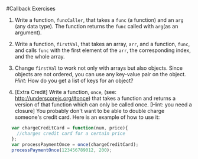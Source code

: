 #Callback Exercises

1. Write a function, `funcCaller`, that takes a `func` (a function) and an `arg` (any data type). The function returns the `func` called with `arg`(as an argument).

1. Write a function, `firstVal`, that takes an array, `arr`, and a function, `func`, and calls `func` with the first element of the `arr`, the corresponding index, and the whole array.

1. Change `firstVal` to work not only with arrays but also objects. Since objects are not ordered, you can use any key-value pair on the object. *Hint:* How do you get a list of keys for an object?

1. [Extra Credit] Write a function, `once`, (see: http://underscorejs.org/#once) that takes a function and returns a version of that function which can only be called once. [Hint: you need a closure]
  You probably don't want to be able to double charge someone's credit card. Here is an example of how to use it:
  ```javascript
    var chargeCreditCard = function(num, price){
      //charges credit card for a certain price
    };
    var processPaymentOnce = once(chargeCreditCard);
    processPaymentOnce(123456789012, 200);
  ```
